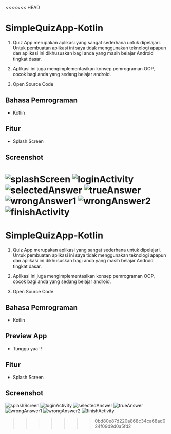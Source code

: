 <<<<<<< HEAD
# SimpleQuizApp-Kotlin
1. Quiz App merupakan aplikasi yang sangat sederhana untuk dipelajari. Untuk pembuatan aplikasi ini saya tidak menggunakan teknologi apapun dan aplikasi ini dikhususkan bagi anda yang masih belajar Android tingkat dasar.

2. Aplikasi ini juga mengimplementasikan konsep pemrograman OOP, cocok bagi anda yang sedang belajar android.

3. Open Source Code

## Bahasa Pemrograman
- Kotlin

## Fitur 
- Splash Screen

## Screenshot
![splashScreen](https://user-images.githubusercontent.com/68207916/93791829-eb1ea180-fc5e-11ea-9b05-87de2910380e.png)
![loginActivity](https://user-images.githubusercontent.com/68207916/93791815-e823b100-fc5e-11ea-92d7-f5754bea4114.png)
![selectedAnswer](https://user-images.githubusercontent.com/68207916/93791822-e9ed7480-fc5e-11ea-84bb-6dc42c19eb6a.png)
![trueAnswer](https://user-images.githubusercontent.com/68207916/93791820-e954de00-fc5e-11ea-92cf-ead13611cbfa.png)
![wrongAnswer1](https://user-images.githubusercontent.com/68207916/93791825-ea860b00-fc5e-11ea-94b5-9e2be742aaad.png)
![wrongAnswer2](https://user-images.githubusercontent.com/68207916/93791826-ea860b00-fc5e-11ea-9a76-183852f2f825.png)
![finishActivity](https://user-images.githubusercontent.com/68207916/93793162-a98ef600-fc60-11ea-93eb-1ff8a27b9ce8.png)
=======
# SimpleQuizApp-Kotlin
1. Quiz App merupakan aplikasi yang sangat sederhana untuk dipelajari. Untuk pembuatan aplikasi ini saya tidak menggunakan teknologi apapun dan aplikasi ini dikhususkan bagi anda yang masih belajar Android tingkat dasar.

2. Aplikasi ini juga mengimplementasikan konsep pemrograman OOP, cocok bagi anda yang sedang belajar android.

3. Open Source Code

## Bahasa Pemrograman
- Kotlin

## Preview App
- Tunggu yaa !!

## Fitur 
- Splash Screen

## Screenshot
![splashScreen](https://user-images.githubusercontent.com/68207916/93791829-eb1ea180-fc5e-11ea-9b05-87de2910380e.png)
![loginActivity](https://user-images.githubusercontent.com/68207916/93791815-e823b100-fc5e-11ea-92d7-f5754bea4114.png)
![selectedAnswer](https://user-images.githubusercontent.com/68207916/93791822-e9ed7480-fc5e-11ea-84bb-6dc42c19eb6a.png)
![trueAnswer](https://user-images.githubusercontent.com/68207916/93791820-e954de00-fc5e-11ea-92cf-ead13611cbfa.png)
![wrongAnswer1](https://user-images.githubusercontent.com/68207916/93791825-ea860b00-fc5e-11ea-94b5-9e2be742aaad.png)
![wrongAnswer2](https://user-images.githubusercontent.com/68207916/93791826-ea860b00-fc5e-11ea-9a76-183852f2f825.png)
![finishActivity](https://user-images.githubusercontent.com/68207916/93793162-a98ef600-fc60-11ea-93eb-1ff8a27b9ce8.png)
>>>>>>> 0bd80e87d220a868c34ca68ad024f09d9d0a5fd2
